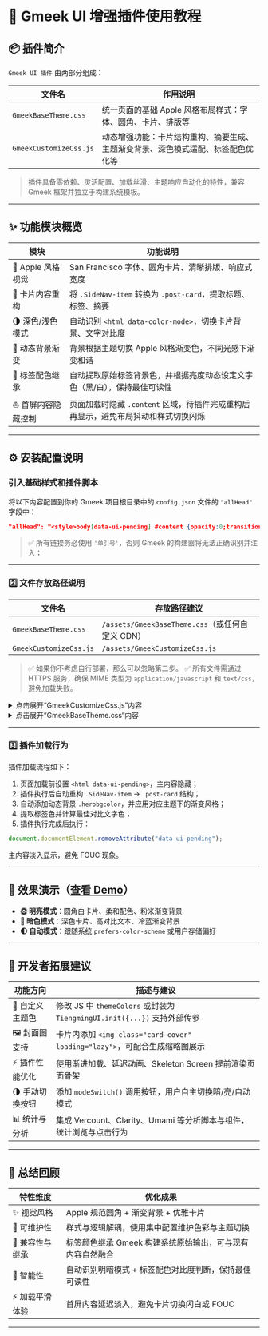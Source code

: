 
# 🍎 Gmeek UI 增强插件使用教程

## 📦 插件简介

`Gmeek UI 插件` 由两部分组成：

| 文件名                  | 作用说明                                                                     |
|--------------------------|------------------------------------------------------------------------------|
| `GmeekBaseTheme.css`     | 统一页面的基础 Apple 风格布局样式：字体、圆角、卡片、排版等                            |
| `GmeekCustomizeCss.js`   | 动态增强功能：卡片结构重构、摘要生成、主题渐变背景、深色模式适配、标签配色优化等                |

> 插件具备零依赖、灵活配置、加载丝滑、主题响应自动化的特性，兼容 Gmeek 框架并独立于构建系统模板。

---

## ✨ 功能模块概览

| 模块            | 功能说明                                                                 |
|------------------|--------------------------------------------------------------------------|
| 🍏 Apple 风格视觉 | San Francisco 字体、圆角卡片、清晰排版、响应式宽度                                  |
| 🧱 卡片内容重构   | 将 `.SideNav-item` 转换为 `.post-card`，提取标题、标签、摘要                              |
| 🌗 深色/浅色模式  | 自动识别 `<html data-color-mode>`，切换卡片背景、文字对比度                          |
| 🌈 动态背景渐变   | 背景根据主题切换 Apple 风格渐变色，不同光感下渐变和谐                                    |
| 🎯 标签配色继承   | 自动提取原始标签背景色，并根据亮度动态设定文字色（黑/白），保持最佳可读性                          |
| ⛵ 首屏内容隐藏控制 | 页面加载时隐藏 `.content` 区域，待插件完成重构后再显示，避免布局抖动和样式切换闪烁                      |

---

## ⚙️ 安装配置说明

###  引入基础样式和插件脚本

将以下内容配置到你的 Gmeek 项目根目录中的 `config.json` 文件的 `"allHead"` 字段中：

```json
"allHead": "<style>body[data-ui-pending] #content {opacity:0;transition:opacity 0.3s ease;}</style><script>document.documentElement.setAttribute('data-ui-pending','true');</script><link rel='stylesheet' href='https://code.buxiantang.top/assets/GmeekBaseTheme.css'><script src='https://code.buxiantang.top/assets/GmeekCustomizeCss.js' defer></script>"
```

> ✅ 所有链接务必使用 `'单引号'`，否则 Gmeek 的构建器将无法正确识别并注入；

---

### 2️⃣ 文件存放路径说明

| 文件名                  | 存放路径建议                                       |
|--------------------------|----------------------------------------------------|
| `GmeekBaseTheme.css`     | `/assets/GmeekBaseTheme.css`（或任何自定义 CDN）       |
| `GmeekCustomizeCss.js`   | `/assets/GmeekCustomizeCss.js`                      |

> ✅ 如果你不考虑自行部署，那么可以忽略第二步。
> ✅ 所有文件需通过 HTTPS 服务，确保 MIME 类型为 `application/javascript` 和 `text/css`，避免加载失败。

<details>
<summary>点击展开“GmeekCustomizeCss.js”内容</summary>

```Javascript

(function () {
  if (window.__TiengmingModernized) return;
  window.__TiengmingModernized = true;
  console.log("🍏 TiengmingModern 插件已启用");
  const themeColors = {
    light: {
      bgGradient: "linear-gradient(120deg, #f8f8f8, #fef2f2, #f4f0ff)",
    },
    dark: {
      bgGradient: "linear-gradient(120deg, #1e1e2f, #2a344b, #3c4d67)",
    },
  };

  function getTextColor(bgColor) {
    const match = bgColor.match(/\d+/g);
    if (!match || match.length < 3) return "#fff";
    const [r, g, b] = match.map(Number);
    const luminance = (0.299 * r + 0.587 * g + 0.114 * b) / 255;
    return luminance > 0.6 ? "#000" : "#fff";
  }

  // 🌠 注入背景容器
  const bg = document.createElement("div");
  bg.className = "herobgcolor";
  document.body.appendChild(bg);

  const bgStyle = document.createElement("style");
  bgStyle.textContent = `
    .herobgcolor {
      position: fixed;
      top: 0; left: 0;
      width: 100vw;
      height: 100vh;
      z-index: -1;
      background-size: 600% 600%;
      animation: hueflow 30s ease infinite;
      transition: background 0.6s ease;
    }
    @keyframes hueflow {
      0% { filter: hue-rotate(0deg); background-position: 0% 50%; }
      50% { filter: hue-rotate(180deg); background-position: 100% 50%; }
      100% { filter: hue-rotate(360deg); background-position: 0% 50%; }
    }
  `;
  document.head.appendChild(bgStyle);

  function applyTheme() {
    const mode = document.documentElement.getAttribute("data-color-mode") || "light";
    bg.style.background = themeColors[mode]?.bgGradient || themeColors.light.bgGradient;

    document.querySelectorAll(".post-card").forEach(card => {
      const summary = card.querySelector(".post-summary");
      const title = card.querySelector(".post-title");
      if (summary) summary.style.color = mode === "dark" ? "#aaa" : "#444";
      if (title) title.style.color = mode === "dark" ? "#f0f0f0" : "#1c1c1e";
      const meta = card.querySelector(".post-meta");
      if (meta) meta.style.color = mode === "dark" ? "#bbb" : "#888";
    });
  }

  const observer = new MutationObserver(applyTheme);
  observer.observe(document.documentElement, { attributes: true, attributeFilter: ["data-color-mode"] });

  function rebuildCards() {
    const oldCards = document.querySelectorAll(".SideNav-item");
    oldCards.forEach((card, i) => {
      const title = card.querySelector(".listTitle")?.innerText || "未命名文章";
      const link = card.getAttribute("href");

      const labelNodes = [...card.querySelectorAll(".Label")];
      const time = labelNodes.find(el => /^\d{4}/.test(el.textContent.trim()))?.textContent.trim() || "";

      const tagElems = labelNodes
        .filter(el => el.textContent.trim() !== time)
        .map(el => {
          const tag = el.textContent.trim();
          const bg = el.style.backgroundColor || "#999";
          const color = getTextColor(bg);
          return `<span class="post-tag" style="background-color:${bg};color:${color}">${tag}</span>`;
        })
        .join("");

      const summary = `本篇内容涵盖主题「${labelNodes.map(x => x.textContent.trim()).join(" / ")}」，带你深入探索相关知识点。`;

      const newCard = document.createElement("a");
      newCard.href = link;
      newCard.className = "post-card";
      newCard.style.animationDelay = `${i * 60}ms`;
      newCard.innerHTML = `
        <div class="post-meta">
          ${tagElems}
          <span class="post-date">${time}</span>
        </div>
        <h2 class="post-title">${title}</h2>
        <p class="post-summary">${summary}</p>
      `;
      card.replaceWith(newCard);
    });
    applyTheme();
  }

  if (document.readyState === "loading") {
    window.addEventListener("DOMContentLoaded", rebuildCards);
  } else {
    rebuildCards();
  }

  // ✅ 插件加载完成，显示页面
  document.documentElement.removeAttribute("data-ui-pending");
})();

```

</details>


<details>
<summary>点击展开“GmeekBaseTheme.css“内容</summary>

```Css

/* Gmeek Apple UI 基础样式预设 */

body {
  font-family: -apple-system, BlinkMacSystemFont, "San Francisco", "Helvetica Neue", sans-serif;
  background: #fefefe;
  color: #1c1c1e;
  max-width: 960px;
  margin: auto;
  padding: 24px;
  line-height: 1.6;
  transition: background 0.3s ease;
}

.post-card {
  display: flex;
  flex-direction: column;
  border-radius: 20px;
  padding: 20px 24px;
  margin-bottom: 20px;
  background: #ffffff;
  box-shadow: 0 2px 10px rgba(0,0,0,0.04);
  text-decoration: none;
  transition: transform 0.25s ease, box-shadow 0.25s ease;
}

.post-card:hover {
  transform: translateY(-3px) scale(1.012);
  box-shadow: 0 8px 24px rgba(0,0,0,0.08);
}

.post-meta {
  display: flex;
  flex-wrap: wrap;
  gap: 8px;
  font-size: 13px;
  margin-bottom: 10px;
  color: #888;
}

.post-tag {
  border-radius: 999px;
  padding: 3px 10px;
  font-weight: 500;
  margin-right: 6px;
}

.post-title {
  font-size: 18px;
  font-weight: 600;
  margin-bottom: 10px;
}

.post-summary {
  font-size: 14.5px;
  color: #444;
}

.avatar {
  transition: transform 0.3s ease;
}

.avatar:hover {
  transform: scale(1.1) rotate(5deg);
}

.SideNav {
  border-radius: 12px;
  overflow: hidden;
}

@media (max-width: 600px) {
  body { padding: 16px; }
}
```

</details>

---

### 3️⃣ 插件加载行为

插件加载流程如下：

1. 页面加载前设置 `<html data-ui-pending>`，主内容隐藏；
2. 插件执行后自动重构 `.SideNav-item` → `.post-card` 结构；
3. 自动添加动态背景 `.herobgcolor`，并应用对应主题下的渐变风格；
4. 提取标签色并计算最佳对比文字色；
5. 插件执行完成后执行：

```js
document.documentElement.removeAttribute("data-ui-pending");
```

主内容淡入显示，避免 FOUC 现象。

---

## 🧪 效果演示（[查看 Demo](https://code.buxiantang.top/)）

- **🌞 明亮模式**：圆角白卡片、柔和配色、粉米渐变背景
- **🌚 暗色模式**：深色卡片、高对比文本、冷蓝渐变背景
- **🌓 自动模式**：跟随系统 `prefers-color-scheme` 或用户存储偏好

---

## 🔧 开发者拓展建议

| 功能方向     | 描述与建议                                                                    |
|--------------|---------------------------------------------------------------------------------|
| 🎨 自定义主题色 | 修改 JS 中 `themeColors` 或封装为 `TiengmingUI.init({...})` 支持外部传参             |
| 🖼️ 封面图支持  | 卡片内添加 `<img class="card-cover" loading="lazy">`，可配合生成缩略图展示                 |
| ⚡ 插件性能优化 | 使用渐进加载、延迟动画、Skeleton Screen 提前渲染页面骨架                             |
| 🌗 手动切换按钮 | 添加 `modeSwitch()` 调用按钮，用户自主切换暗/亮/自动模式                                 |
| 📊 统计与分析  | 集成 Vercount、Clarity、Umami 等分析脚本与组件，统计浏览与点击行为                          |

---

## 📘 总结回顾

| 特性维度     | 优化成果                                      |
|--------------|-----------------------------------------------|
| ✨ 视觉风格     | Apple 规范圆角 + 渐变背景 + 优雅卡片                             |
| 🎯 可维护性     | 样式与逻辑解耦，使用集中配置维护色彩与主题切换                        |
| 🔄 兼容性与继承 | 标签颜色继承 Gmeek 构建系统原始输出，可与现有内容自然融合                  |
| 🧠 智能性       | 自动识别明暗模式 + 标签配色对比度判断，保持最佳可读性                    |
| ⚡ 加载平滑体验 | 首屏内容延迟淡入，避免卡片切换闪白或 FOUC                          |

---
